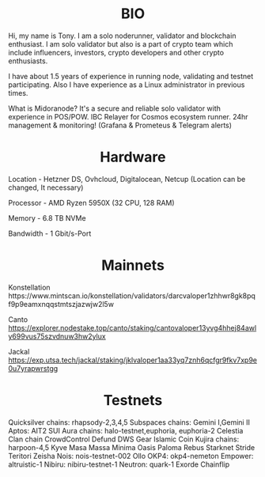 <h1 align="center">BIO</h1>
Hi, my name is Tony. I am a solo noderunner, validator and blockchain enthusiast. I am solo validator but also is a part of crypto team which include influencers, investors, crypto developers and other crypto enthusiasts.

I have  about 1.5 years of experience in running node, validating and testnet participating. Also I have experience as a Linux administrator in previous times. 

What is Midoranode? It's a secure and reliable solo validator with experience in POS/POW. IBC Relayer for Cosmos ecosystem runner. 24hr management & monitoring! (Grafana & Prometeus & Telegram alerts)

<h1 align="center">Hardware</h1>
Location - Hetzner DS, Ovhcloud, Digitalocean, Netcup (Location can be changed, It necessary) 

Processor - AMD Ryzen 5950X (32 CPU, 128 RAM)

Memory - 6.8 TB NVMe

Bandwidth - 1 Gbit/s-Port

<h1 align="center">Mainnets</h1>
Konstellation https://www.mintscan.io/konstellation/validators/darcvaloper1zhhwr8gk8pqf9p9eamxnqqstmtszjazwjw2l5w

Canto https://explorer.nodestake.top/canto/staking/cantovaloper13yvg4hhej84awly699vus75szvdnuw3hw2ylux

Jackal https://exp.utsa.tech/jackal/staking/jklvaloper1aa33yq7znh6qcfgr9fkv7xp9e0u7yrapwrstgg

<h1 align="center">Testnets</h1>

Quicksilver chains: rhapsody-2,3,4,5
Subspaces chains: Gemini I,Gemini II
Aptos: AIT2
SUI
Aura chains: halo-testnet,euphoria, euphoria-2
Celestia
Clan chain
CrowdControl
Defund
DWS
Gear
Islamic Coin
Kujira chains: harpoon-4,5
Kyve
Masa
Massa
Minima
Oasis
Paloma
Rebus
Starknet
Stride
Teritori
Zeisha
Nois: nois-testnet-002
Ollo
OKP4: okp4-nemeton
Empower: altruistic-1
Nibiru: nibiru-testnet-1
Neutron: quark-1
Exorde
Chainflip






 
 
